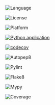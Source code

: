 ![Language](https://img.shields.io/badge/language-python-blue)

![License](https://img.shields.io/badge/license-BSD--2--Clause-green)

![Platform](https://img.shields.io/badge/platform-linux-lightgrey)

[![Python application](https://github.com/Team-UPF/CSC510_HW1/actions/workflows/python-app.yml/badge.svg)](https://github.com/Team-UPF/CSC510_HW1/actions/workflows/python-app.yml)

[![codecov](https://codecov.io/gh/Team-UPF/CSC510_HW1/graph/badge.svg?token=DTC62QRAI3)](https://codecov.io/gh/Team-UPF/CSC510_HW1)


![Autopep8](https://img.shields.io/github/workflow/status/<owner>/<repo>/Python%20application?label=autopep8)

![Pylint](https://img.shields.io/github/workflow/status/<owner>/<repo>/Python%20application?label=pylint)

![Flake8](https://img.shields.io/github/workflow/status/<owner>/<repo>/Python%20application?label=flake8)

![Mypy](https://img.shields.io/github/workflow/status/<owner>/<repo>/Python%20application?label=mypy)

![Coverage](https://img.shields.io/github/workflow/status/<owner>/<repo>/Python%20application?label=coverage)
